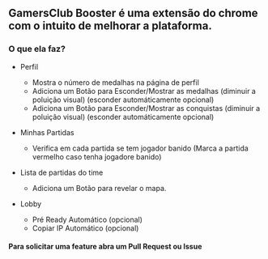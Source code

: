 ## GamersClub Booster é uma extensão do chrome com o intuito de melhorar a plataforma.

### O que ela faz?
- Perfil
  - Mostra o número de medalhas na página de perfil 
  - Adiciona um Botão para Esconder/Mostrar as medalhas (diminuir a poluição visual) (esconder automáticamente opcional)
  - Adiciona um Botão para Esconder/Mostrar as conquistas (diminuir a poluição visual) (esconder automáticamente opcional)

- Minhas Partidas
  - Verifica em cada partida se tem jogador banido (Marca a partida vermelho caso tenha jogadore banido)
  
- Lista de partidas do time  
  - Adiciona um Botão para revelar o mapa.
  
- Lobby  
  - Pré Ready Automático (opcional)
  - Copiar IP Automático (opcional)

#### Para solicitar uma feature abra um Pull Request ou Issue
